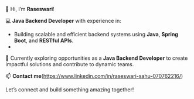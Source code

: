 👋 Hi, I’m **Raseswari**!  

💻 **Java Backend Developer** with experience in:  
- Building scalable and efficient backend systems using **Java**, **Spring Boot**, and **RESTful APIs**.
- 
🌟 Currently exploring opportunities as a **Java Backend Developer** to create impactful solutions and contribute to dynamic teams.  

📫 **Contact me**(https://www.linkedin.com/in/raseswari-sahu-070762216/)

Let’s connect and build something amazing together!
